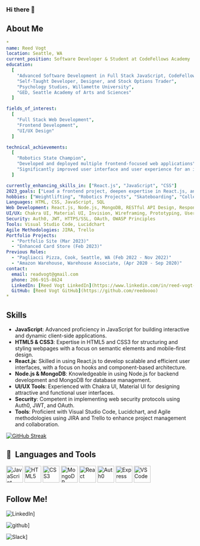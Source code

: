 ### Hi there 👋

## About Me

```yaml
*
name: Reed Vogt
location: Seattle, WA
current_position: Software Developer & Student at CodeFellows Academy
education:
  [
    "Advanced Software Development in Full Stack JavaScript, CodeFellows Academy",
    "Self-Taught Developer, Designer, and Stock Options Trader",
    "Psychology Studies, Willamette University",
    "GED, Seattle Academy of Arts and Sciences"
  ]

fields_of_interest:
  [
    "Full Stack Web Development",
    "Frontend Development",
    "UI/UX Design"
  ]

technical_achievements:
  [
    "Robotics State Champion",
    "Developed and deployed multiple frontend-focused web applications",
    "Significantly improved user interface and user experience for an inventory management system at Amazon"
  ]

currently_enhancing_skills_in: ["React.js", "JavaScript", "CSS"]
2023_goals: ["Lead a frontend project, deepen expertise in React.js, and explore modern frontend technologies such as Next.js and Tailwind CSS"]
hobbies: ["Weightlifting", "Robotics Projects", "Skateboarding", "Collecting and Trading Yu-Gi-Oh Cards"]
Languages: HTML, CSS, JavaScript, SQL
Web Development: React.js, Node.js, MongoDB, RESTful API Design, Responsive/Mobile Design
UI/UX: Chakra UI, Material UI, Invision, Wireframing, Prototyping, User Testing
Security: Auth0, JWT, HTTPS/SSL, OAuth, OWASP Principles
Tools: Visual Studio Code, Lucidchart
Agile Methodologies: JIRA, Trello
Portfolio Projects:
  - "Portfolio Site (Mar 2023)"
  - "Enhanced Card Store (Feb 2023)"
Previous Roles:
  - "Pagliacci Pizza, Cook, Seattle, WA (Feb 2022 - Nov 2022)"
  - "Amazon Warehouse, Warehouse Associate, (Apr 2020 - Sep 2020)"
contact:
  email: readvogt@gmail.com
  phone: 206-915-8624
  LinkedIn: [Reed Vogt LinkedIn](https://www.linkedin.com/in/reed-vogt-student/)
  GitHub: [Reed Vogt GitHub](https://github.com/reedoooo)
*
```

## Skills

- **JavaScript**: Advanced proficiency in JavaScript for building interactive and dynamic client-side applications.
- **HTML5 & CSS3**: Expertise in HTML5 and CSS3 for structuring and styling webpages with a focus on semantic elements and mobile-first design.
- **React.js**: Skilled in using React.js to develop scalable and efficient user interfaces, with a focus on hooks and component-based architecture.
- **Node.js & MongoDB**: Knowledgeable in using Node.js for backend development and MongoDB for database management.
- **UI/UX Tools**: Experienced with Chakra UI, Material UI for designing attractive and functional user interfaces.
- **Security**: Competent in implementing web security protocols using Auth0, JWT, and OAuth.
- **Tools**: Proficient with Visual Studio Code, Lucidchart, and Agile methodologies using JIRA and Trello to enhance project management and collaboration.



[![GitHub Streak](https://github-readme-streak-stats.herokuapp.com?user=reedoooo&theme=tokyonight&hide_border=true&border_radius=13.4&card_width=400)](https://git.io/streak-stats)

<h2> 🚀 &nbsp;Languages and Tools</h2>
<p align="left">
  <img src="https://cdn.jsdelivr.net/gh/devicons/devicon/icons/javascript/javascript-original.svg" alt="JavaScript" width="45" height="45"/>
  <img src="https://cdn.jsdelivr.net/gh/devicons/devicon/icons/html5/html5-original.svg" alt="HTML5" width="45" height="45"/>
  <img src="https://cdn.jsdelivr.net/gh/devicons/devicon/icons/css3/css3-original.svg" alt="CSS3" width="45" height="45"/>
  <img src="https://cdn.jsdelivr.net/gh/devicons/devicon/icons/mongodb/mongodb-original.svg" alt="MongoDB" width="45" height="45"/>
  <img src="https://cdn.jsdelivr.net/gh/devicons/devicon/icons/react/react-original.svg" alt="React" width="45" height="45"/>
  <img src="https://cdn.jsdelivr.net/gh/devicons/devicon/icons/auth0/auth0-original.svg" alt="Auth0" width="45" height="45"/>
  <img src="https://cdn.jsdelivr.net/gh/devicons/devicon/icons/express/express-original.svg" alt="Express" width="45" height="45"/>
  <img src="https://cdn.jsdelivr.net/gh/devicons/devicon/icons/vscode/vscode-original.svg" alt="VSCode" width="45" height="45"/>
</p>

## Follow Me!

![LinkedIn](https://img.shields.io/badge/LinkedIn-0077B5?style=for-the-badge&logo=linkedin&logoColor=white)]

![github](https://img.shields.io/badge/GitHub-000000?style=for-the-badge&logo=GitHub&logoColor=white)]

![Slack](https://img.shields.io/badge/Slack-4A154B?style=for-the-badge&logo=slack&logoColor=white)]

<!-- Icon: https://devicon.dev/
**reedoooo/reedoooo** is a ✨ _special_ ✨ repository because its `README.md` (this file) appears on your GitHub profile.
-->
